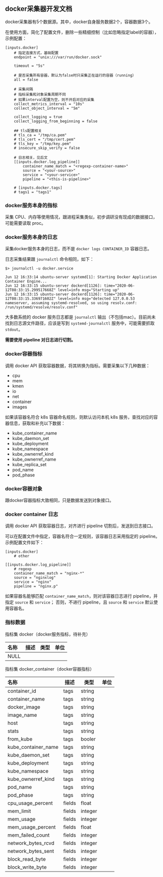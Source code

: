 ## docker采集器开发文档

docker采集器有5个数据源。其中，docker自身服务数据2个，容器数据3个。

在使用方面，简化了配置文件，删除一些精细控制（比如忽略指定label的容器），示例配置：

```
[inputs.docker]
    # 指定连接方式，基础配置
    endpoint = "unix:///var/run/docker.sock"

    timeout = "5s"
    
    # 是否采集所有容器，默认为false时只采集正在运行的容器（running）
    all = false

    # 采集间隔
    # 指标采集和对象采集周期不同
    # 如果interval配置为空，则不开启对应的采集
    collect_metrics_interval = "10s"
    collect_object_interval = "5m"
    
    collect_logging = true
    collect_logging_from_beginning = false

    ## tls配置相关
    # tls_ca = "/tmp/ca.pem"
    # tls_cert = "/tmp/cert.pem"
    # tls_key = "/tmp/key.pem"
    # insecure_skip_verify = false

    # 日志相关，见后文
    [[inputs.docker.log_pipeline]]
        container_name_match = "<regexp-container-name>"
        source = "<your-source>"
        service = "<your-service>"
        pipeline = "<this-is-pipeline>"

    # [inputs.docker.tags]
    # tags1 = "tags1"
```

### docker服务本身的指标

采集 CPU、内存等使用情况，跟进程采集类似，初步调研没有现成的数据接口，可能需要读取 proc。

### docker服务本身的日志

采集docker服务本身的日志，而不是 `docker logs CONTAINER_ID` 容器日志。

日志采集结果跟 `journalctl` 命令相同，如下：

```
$> journalctl -u docker.service

Jun 12 16:33:14 ubuntu-server systemd[1]: Starting Docker Application Container Engine...
Jun 12 16:33:15 ubuntu-server dockerd[1126]: time="2020-06-12T08:33:15.299517668Z" level=info msg="Starting up"
Jun 12 16:33:15 ubuntu-server dockerd[1126]: time="2020-06-12T08:33:15.336971602Z" level=info msg="detected 127.0.0.53 nameserver, assuming systemd-resolved, so using resolv.conf: /run/systemd/resolve/resolv.conf"
```

大多数系统的 docker 服务日志都是 `journalctl` 输出（不包括mac）。目前尚未找到日志源文件路径，应该是写到 `systemd-journalctl` 服务中，可能需要抓取 `stdout`。

**需要使用 pipeline 对日志进行切割。**

### docker容器指标

调用 docker API 获取容器数据，将其转换为指标。需要采集以下几种数据：

- cpu
- mem
- kmen
- io
- net
- container
- images

如果该容器名符合 k8s 容器命名规则，则默认访问本机 k8s 服务，查找对应的容器信息，获取和补充以下数据：

- kube_container_name
- kube_daemon_set
- kube_deployment
- kube_namespace
- kube_ownerref_kind
- kube_ownerref_name
- kube_replica_set
- pod_name
- pod_phase

### docker容器对象

跟docker容器指标大致相同，只是数据发送到对象接口。

### docker container 日志

调用 docker API 获取容器日志，对齐进行 pipeline 切割后，发送到日志接口。

可以在配置文件中指定，容器名符合一定规则，该容器日志采用指定的 pipeline。示例配置文件如下：

```
[inputs.docker]
    # other

[[inputs.docker.log_pipeline]]
    # regexp
    container_name_match = "nginx-*"
    source = "nginxlog"
    service = "nginx"
    pipeline = "nginx.p"

```

如果容器名能够匹配 `container_name_match`，则对该容器日志进行 pipeline，并指定 `source` 和 `service`；
否则，不进行 pipeline，且 `source` 和 `service` 默认使用容器名。

### 指标数据

指标集 docker（docker服务指标，待补充）

| 名称 | 描述 | 类型 | 单位 |
| :--  | ---  | ---  | ---  |
| NULL |      |      |      |

指标集 docker_container（docker容器指标）

| 名称                | 描述   | 类型     | 单位 |
| :--                 | ---    | ---      | ---  |
| container_id        | tags   | string   |      |
| container_name      | tags   | string   |      |
| docker_image        | tags   | string   |      |
| image_name          | tags   | string   |      |
| host                | tags   | string   |      |
| stats               | tags   | string   |      |
| from_kube           | tags   | booler   |      |
| kube_container_name | tags   | string   |      |
| kube_daemon_set     | tags   | string   |      |
| kube_deployment     | tags   | string   |      |
| kube_namespace      | tags   | string   |      |
| kube_ownerref_kind  | tags   | string   |      |
| pod_name            | tags   | string   |      |
| pod_phase           | tags   | string   |      |
| cpu_usage_percent   | fields | float    |      |
| mem_limit           | fields | integer  |      |
| mem_usage           | fields | integer  |      |
| mem_usage_percent   | fields | float    |      |
| mem_failed_count    | fields | integer  |      |
| network_bytes_rcvd  | fields | integer  |      |
| network_bytes_sent  | fields | integer  |      |
| block_read_byte     | fields | integer  |      |
| block_write_byte    | fields | integer  |      |
